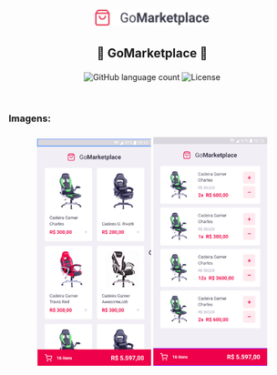 <h1 align="center">
    <img alt="Logo" src="./src/assets/logo.png" width="200px" />
</h1>

<h2 align="center">
   <p>🏪 GoMarketplace 🏬</p>
</h2>

<p align="center">
  <img alt="GitHub language count" src="https://img.shields.io/github/languages/count/juliano-soares/Desafio-08-Fundamentos-do-React-Native">
  <img alt="License" src="https://img.shields.io/badge/license-MIT-brightgreen">
</p>

<br>
<h3>Imagens:<h3>
<p align="center">
  <img alt="Protótipo" width="200" src="./src/assets/img1.png">
  <img alt="Protótipo" width="200" src="./src/assets/img2.png">
</p>
